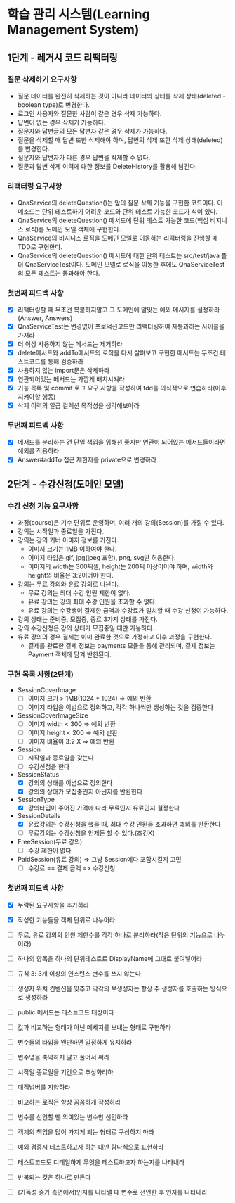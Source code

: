 # 학습 관리 시스템(Learning Management System)
## 1단계 - 레거시 코드 리팩터링
### 질문 삭제하기 요구사항
- 질문 데이터를 완전히 삭제하는 것이 아니라 데이터의 상태를 삭제 상태(deleted - boolean type)로 변경한다.
- 로그인 사용자와 질문한 사람이 같은 경우 삭제 가능하다.
- 답변이 없는 경우 삭제가 가능하다.
- 질문자와 답변글의 모든 답변자 같은 경우 삭제가 가능하다.
- 질문을 삭제할 때 답변 또한 삭제해야 하며, 답변의 삭제 또한 삭제 상태(deleted)를 변경한다.
- 질문자와 답변자가 다른 경우 답변을 삭제할 수 없다.
- 질문과 답변 삭제 이력에 대한 정보를 DeleteHistory를 활용해 남긴다.
### 리팩터링 요구사항
- QnaService의 deleteQuestion()는 앞의 질문 삭제 기능을 구현한 코드이다. 이 메소드는 단위 테스트하기 어려운 코드와 단위 테스트 가능한 코드가 섞여 있다.
- QnaService의 deleteQuestion() 메서드에 단위 테스트 가능한 코드(핵심 비지니스 로직)를 도메인 모델 객체에 구현한다.
- QnaService의 비지니스 로직을 도메인 모델로 이동하는 리팩터링을 진행할 때 TDD로 구현한다.
- QnaService의 deleteQuestion() 메서드에 대한 단위 테스트는 src/test/java 폴더 QnaServiceTest이다. 도메인 모델로 로직을 이동한 후에도 QnaServiceTest의 모든 테스트는 통과해야 한다.

### 첫번째 피드백 사항
- [x] 리팩터링할 떼 무조건 복붙하지말고 그 도메인에 알맞는 예외 메시지를 설정하라(Answer, Answers)
- [x] QnaServiceTest는 변경없이 프로덕션코드만 리팩터링하여 재통과하는 사이클을 가져라
- [x] 더 이상 사용하지 않는 메서드는 제거하라
- [x] delete메서드와 addTo메서드의 로직을 다시 살펴보고 구현한 메서드는 무조건 테스트코드를 통해 검증하라
- [x] 사용하지 않는 import문은 삭제하라
- [x] 연관되어있는 메서드는 가깝게 배치시켜라 
- [x] 기능 목록 및 commit 로그 요구 사항을 작성하여 tdd를 의식적으로 연습하라(이후 지켜야할 행동)
- [x] 삭제 이력의 일급 컬렉션 목적성을 생각해보아라 

### 두번째 피드백 사항
- [x] 메서드를 분리하는 건 단일 책임을 위해선 좋지만 연관이 되어있는 메서드들이라면 예외를 적용하라
- [x] Answer#addTo 접근 제한자를 private으로 변경하라

## 2단계 - 수강신청(도메인 모델)
### 수강 신청 기능 요구사항
- 과정(course)은 기수 단위로 운영하며, 여러 개의 강의(Session)를 가질 수 있다.
- 강의는 시작일과 종료일을 가진다.
- 강의는 강의 커버 이미지 정보를 가진다.
  - 이미지 크기는 1MB 이하여야 한다.
  - 이미지 타입은 gif, jpg(jpeg 포함), png, svg만 허용한다.
  - 이미지의 width는 300픽셀, height는 200픽 이상이어야 하며, width와 height의 비율은 3:2이어야 한다.
- 강의는 무료 강의와 유료 강의로 나뉜다.
  - 무료 강의는 최대 수강 인원 제한이 없다.
  - 유료 강의는 강의 최대 수강 인원을 초과할 수 없다.
  - 유료 강의는 수강생이 결제한 금액과 수강료가 일치할 때 수강 신청이 가능하다.
- 강의 상태는 준비중, 모집중, 종료 3가지 상태를 가진다.
- 강의 수강신청은 강의 상태가 모집중일 때만 가능하다.
- 유료 강의의 경우 결제는 이미 완료한 것으로 가정하고 이후 과정을 구현한다.
  - 결제를 완료한 결제 정보는 payments 모듈을 통해 관리되며, 결제 정보는 Payment 객체에 담겨 반한된다.

### 구현 목록 사항(2단계)
- SessionCoverImage
  - [ ] 이미지 크기 > 1MB(1024 * 1024) => 예외 반환
  - [ ] 이미지 타입을 이넘으로 정의하고, 각각 하나씩만 생성하는 것을 검증한다
- SessionCoverImageSize
  - [ ] 이미지 width < 300 => 예외 반환
  - [ ] 이미지 height < 200 => 예외 반환  
  - [ ] 이미지 비율이 3:2 X => 예외 반환
- Session
  - [ ] 시작일과 종료일을 갖는다 
  - [ ] 수강신청을 한다
- SessionStatus
  - [x] 강의의 상태를 이넘으로 정의한다
  - [x] 강의의 상태가 모집중인지 아닌지를 반환한다
- SessionType
  - [x] 강의타입이 주어진 가격에 따라 무료인지 유료인지 결정한다
- SessionDetails
  - [x] 유료강의는 수강신청을 했을 때, 최대 수강 인원을 초과하면 예외를 반환한다
  - [ ] 무료강의는 수강신청을 언제든 할 수 있다.(조건X)
- FreeSession(무료 강의)
  - [ ] 수강 제한이 없다
- PaidSession(유료 강의) => 그냥 Session에다 포함시킬지 고민
  - [ ] 수강료 == 결제 금액 => 수강신청 

### 첫번째 피드백 사항
- [x] 누락된 요구사항을 추가하라
- [x] 작성한 기능들을 객체 단위로 나누어라 
- [ ] 무료, 유료 강의의 인원 제한수를 각각 하나로 분리하라(작은 단위의 기능으로 나누어라)
- [ ] 하나의 항목을 하나의 단위테스트로 DisplayName에 그대로 붙여넣어라 
- [ ] 규칙 3: 3개 이상의 인스턴스 변수를 쓰지 않는다
- [ ] 생성자 위치 컨벤션을 맞추고 각각의 부생성자는 항상 주 생성자를 호출하는 방식으로 생성하라 
- [ ] public 메서드는 테스트코드 대상이다
- [ ] 값과 비교하는 형태가 아닌 메세지를 보내는 형태로 구현하라
- [ ] 변수들의 타입을 왠만하면 일정하게 유지하라 
- [ ] 변수명을 축약하지 말고 풀어서 써라
- [ ] 시작일 종료일을 기간으로 추상화라하
- [ ] 매직넘버를 지양하라
- [ ] 비교하는 로직은 항상 꼼꼼하게 작성하라
- [ ] 변수를 선언할 땐 의미있는 변수만 선언하라
- [ ] 객체의 책임을 많이 가지게 되는 형태로 구성하지 마라 
- [ ] 예외 검증시 테스트하고자 하는 대만 람다식으로 표현하라 
- [ ] 테스트코드도 디테일하게 무엇을 테스트하고자 하는지를 나타내라
- [ ] 반복되는 것은 하나로 만든다
- [ ] (가독성 증가 측면에서)인자를 나타낼 때 변수로 선언한 후 인자를 나타내라

